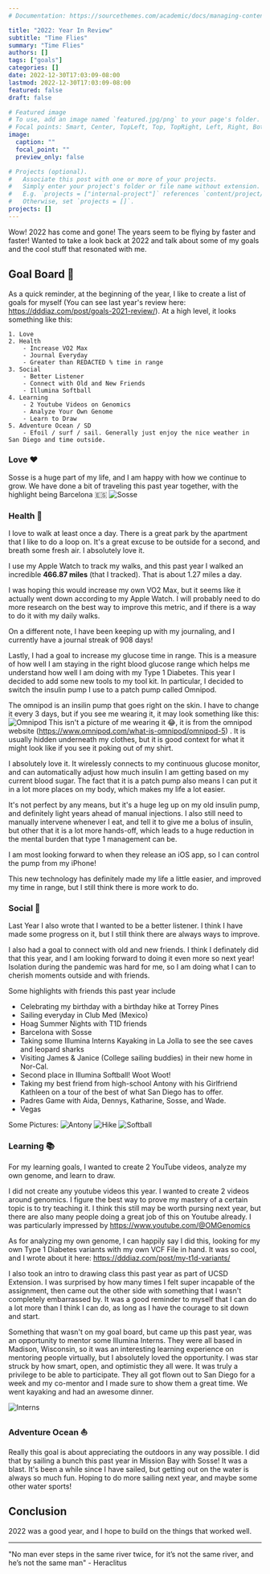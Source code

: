 ```yaml
---
# Documentation: https://sourcethemes.com/academic/docs/managing-content/

title: "2022: Year In Review"
subtitle: "Time Flies"
summary: "Time Flies"
authors: []
tags: ["goals"]
categories: []
date: 2022-12-30T17:03:09-08:00
lastmod: 2022-12-30T17:03:09-08:00
featured: false
draft: false

# Featured image
# To use, add an image named `featured.jpg/png` to your page's folder.
# Focal points: Smart, Center, TopLeft, Top, TopRight, Left, Right, BottomLeft, Bottom, BottomRight.
image:
  caption: ""
  focal_point: ""
  preview_only: false

# Projects (optional).
#   Associate this post with one or more of your projects.
#   Simply enter your project's folder or file name without extension.
#   E.g. `projects = ["internal-project"]` references `content/project/deep-learning/index.md`.
#   Otherwise, set `projects = []`.
projects: []
---
```


Wow! 2022 has come and gone! The years seem to be flying by faster and faster! Wanted to take a look back at 2022
and talk about some of my goals and the cool stuff that resonated with me.

## Goal Board 🥅
As a quick reminder, at the beginning of the year, I like to create a list of goals for myself 
(You can see last year's review here: https://dddiaz.com/post/goals-2021-review/). 
At a high level, it looks something like this:
```text
1. Love
2. Health
    - Increase VO2 Max
    - Journal Everyday
    - Greater than REDACTED % time in range 
3. Social
    - Better Listener
    - Connect with Old and New Friends
    - Illumina Softball
4. Learning
    - 2 Youtube Videos on Genomics
    - Analyze Your Own Genome
    - Learn to Draw
5. Adventure Ocean / SD
    - Efoil / surf / sail. Generally just enjoy the nice weather in San Diego and time outside.
```

### Love ♥️

Sosse is a huge part of my life, and I am happy with how we continue to grow.
We have done a bit of traveling this past year together, with the highlight being Barcelona 🇪🇸
![Sosse](sosse.jpg)

### Health 💉
I love to walk at least once a day. There is a great park by the apartment that I like to do a loop on. It's a great excuse
to be outside for a second, and breath some fresh air. I absolutely love it. 

I use my Apple Watch to track my walks, and this past year I walked an incredible __466.87 miles__ (that I tracked). 
That is about 1.27 miles a day.

I was hoping this would increase my own VO2 Max, but it seems like it actually went down according to my Apple Watch.
I will probably need to do more research on the best way to improve this metric, and if there is a way to do it with my
daily walks.

On a different note, I have been keeping up with my journaling, and I currently have a journal streak of 908 days!

Lastly, I had a goal to increase my glucose time in range. This is a measure of how well I am staying in the right blood 
glucose range which helps me understand how well I am doing with my Type 1 Diabetes.
This year I decided to add some new tools to my tool kit. In particular, I decided to switch the insulin pump I use
to a patch pump called Omnipod.

The omnipod is an insilin pump that goes right on the skin. I have to change it every 3 days, but if you see me wearing
it, it may look something like this:
![Omnipod](omnipod.png)
This isn't a picture of me wearing it 😂, it is from the omnipod website (https://www.omnipod.com/what-is-omnipod/omnipod-5) .
It is usually hidden underneath my clothes, but it is good context for what it
might look like if you see it poking out of my shirt.

I absolutely love it. It wirelessly connects to my continuous glucose monitor, and can automatically adjust how much
insulin I am getting based on my current blood sugar. The fact that it is a patch pump also means I can put it in a lot 
more places on my body, which makes my life a lot easier. 

It's not perfect by any means, but it's a huge leg up on my old insulin pump, and definitely light years ahead of manual injections.
I also still need to manually intervene whenever I eat, and tell it to give me a bolus of insulin, but other
that it is a lot more hands-off, which leads to a huge reduction in the mental burden that type 1 management can be.

I am most looking forward to when they release an iOS app, so I can control the pump from my iPhone!

This new technology has definitely made my life a little easier, and improved my time in range, but I still think 
there is more work to do.


### Social 🕺
Last Year I also wrote that I wanted to be a better listener. I think I have made some progress on it, but I still think
there are always ways to improve.

I also had a goal to connect with old and new friends. I think I definately did that this year, and I am looking forward to
doing it even more so next year! Isolation during the pandemic was hard for me, so I am doing what I can to cherish moments
outside and with friends.

Some highlights with friends this past year include
- Celebrating my birthday with a birthday hike at Torrey Pines
- Sailing everyday in Club Med (Mexico)
- Hoag Summer Nights with T1D friends
- Barcelona with Sosse
- Taking some Illumina Interns Kayaking in La Jolla to see the see caves and leopard sharks
- Visiting James & Janice (College sailing buddies) in their new home in Nor-Cal. 
- Second place in Illumina Softball! Woot Woot!
- Taking my best friend from high-school Antony with his Girlfriend Kathleen on a tour of the best of what San Diego has to offer.
- Padres Game with Aida, Dennys, Katharine, Sosse, and Wade.
- Vegas

Some Pictures:
![Antony](antony.JPG)
![Hike](hike.png)
![Softball](softball.jpg)

### Learning 📚
For my learning goals, I wanted to create 2 YouTube videos, analyze my own genome, and learn to draw.

I did not create any youtube videos this year. I wanted to create 2 videos around genomics. I figure the best
way to prove my mastery of a certain topic is to try teaching it. I think this still may be worth pursing next
year, but there are also many people doing a great job of this on Youtube already. I was particularly impressed
by https://www.youtube.com/@OMGenomics

As for analyzing my own genome, I can happily say I did this, looking for my own Type 1 Diabetes variants with 
my own VCF File in hand. It was so cool, and I wrote about it here: https://dddiaz.com/post/my-t1d-variants/

I also took an intro to drawing class this past year as part of UCSD Extension. I was surprised by how many times 
I felt super incapable of the assignment, then came out the other side with something that I wasn't completely embarrassed by.
It was a good reminder to myself that I can do a lot more than I think I can do, as long as I have the courage to sit down and start.

Something that wasn't on my goal board, but came up this past year, was an opportunity to mentor some Illumina Interns.
They were all based in Madison, Wisconsin, so it was an interesting learning experience on mentoring people virtually, but
I absolutely loved the opportunity. I was star struck by how smart, open, and optimistic they all were. It 
was truly a privilege to be able to participate.
They all got flown out to San Diego for a week and my co-mentor and I made sure to show them a great time. We went
kayaking and had an awesome dinner.

![Interns](interns.jpg)

### Adventure Ocean ⛵️
Really this goal is about appreciating the outdoors in any way possible. I did that by sailing a bunch this past year
in Mission Bay with Sosse! It was a blast. It's been a while since I have sailed, but getting out on the water is always so much fun.
Hoping to do more sailing next year, and maybe some other water sports!

## Conclusion
2022 was a good year, and I hope to build on the things that worked well.

---
"No man ever steps in the same river twice, for it’s not the same river, and he’s not the same man" - Heraclitus

